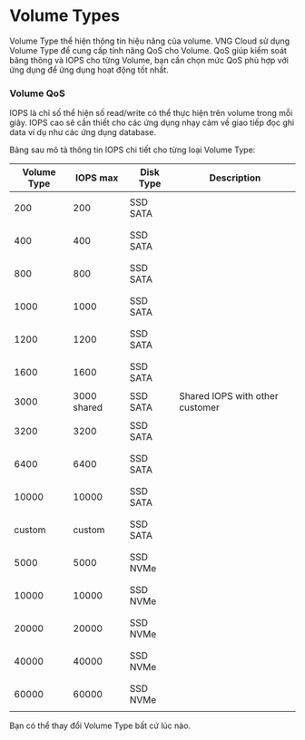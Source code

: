 # Volume Types

Volume Type thể hiện thông tin hiệu năng của volume. VNG Cloud sử dụng Volume Type để cung cấp tính năng QoS cho Volume. QoS giúp kiểm soát băng thông và IOPS cho từng Volume, bạn cần chọn mức QoS phù hợp với ứng dụng để ứng dụng hoạt động tốt nhất.

### **Volume QoS** <a href="#volumetypes-volumeqos" id="volumetypes-volumeqos"></a>

IOPS là chỉ số thể hiện số read/write có thể thực hiện trên volume trong mỗi giây. IOPS cao sẽ cần thiết cho các ứng dụng nhạy cảm về giao tiếp đọc ghi data ví dụ như các ứng dụng database.

Bảng sau mô tả thông tin IOPS chi tiết cho từng loại Volume Type:

| Volume Type | IOPS max    | Disk Type | Description                     |
| ----------- | ----------- | --------- | ------------------------------- |
| 200         | 200         | SSD SATA  | <p><br></p>                     |
| 400         | 400         | SSD SATA  | <p><br></p>                     |
| 800         | 800         | SSD SATA  | <p><br></p>                     |
| 1000        | 1000        | SSD SATA  | <p><br></p>                     |
| 1200        | 1200        | SSD SATA  | <p><br></p>                     |
| 1600        | 1600        | SSD SATA  | <p><br></p>                     |
| 3000        | 3000 shared | SSD SATA  | Shared IOPS with other customer |
| 3200        | 3200        | SSD SATA  | <p><br></p>                     |
| 6400        | 6400        | SSD SATA  | <p><br></p>                     |
| 10000       | 10000       | SSD SATA  | <p><br></p>                     |
| custom      | custom      | SSD SATA  | <p><br></p>                     |
| 5000        | 5000        | SSD NVMe  | <p><br></p>                     |
| 10000       | 10000       | SSD NVMe  | <p><br></p>                     |
| 20000       | 20000       | SSD NVMe  | <p><br></p>                     |
| 40000       | 40000       | SSD NVMe  | <p><br></p>                     |
| 60000       | 60000       | SSD NVMe  | <p><br></p>                     |

Bạn có thể thay đổi Volume Type bất cứ lúc nào.
